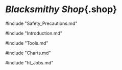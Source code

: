 <link rel="stylesheet" href="../../Common/Style/Style.css">

<div class="Blacksmithy">

# ***Blacksmithy Shop***{.shop}

#include "Safety_Precautions.md"

#include "Introduction.md"

#include "Tools.md"

#include "Charts.md"

#include "ht_Jobs.md"

</div>
